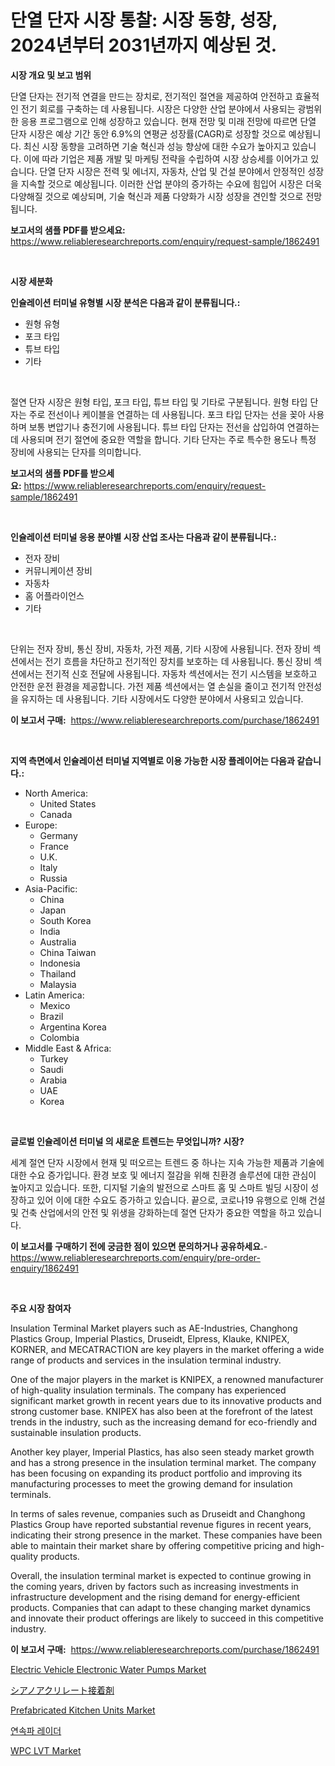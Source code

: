 <p><h1>단열 단자 시장 통찰: 시장 동향, 성장, 2024년부터 2031년까지 예상된 것.</h1></p><p><strong>시장 개요 및 보고 범위</strong></p>
<p><p>단열 단자는 전기적 연결을 만드는 장치로, 전기적인 절연을 제공하여 안전하고 효율적인 전기 회로를 구축하는 데 사용됩니다. 시장은 다양한 산업 분야에서 사용되는 광범위한 응용 프로그램으로 인해 성장하고 있습니다. 현재 전망 및 미래 전망에 따르면 단열 단자 시장은 예상 기간 동안 6.9%의 연평균 성장률(CAGR)로 성장할 것으로 예상됩니다. 최신 시장 동향을 고려하면 기술 혁신과 성능 향상에 대한 수요가 높아지고 있습니다. 이에 따라 기업은 제품 개발 및 마케팅 전략을 수립하여 시장 상승세를 이어가고 있습니다. 단열 단자 시장은 전력 및 에너지, 자동차, 산업 및 건설 분야에서 안정적인 성장을 지속할 것으로 예상됩니다. 이러한 산업 분야의 증가하는 수요에 힘입어 시장은 더욱 다양해질 것으로 예상되며, 기술 혁신과 제품 다양화가 시장 성장을 견인할 것으로 전망됩니다.</p></p>
<p><strong>보고서의 샘플 PDF를 받으세요:</strong> <a href="https://www.reliableresearchreports.com/enquiry/request-sample/1862491">https://www.reliableresearchreports.com/enquiry/request-sample/1862491</a></p>
<p>&nbsp;</p>
<p><strong>시장 세분화</strong></p>
<p><strong>인슐레이션 터미널 유형별 시장 분석은 다음과 같이 분류됩니다.:</strong></p>
<p><ul><li>원형 유형</li><li>포크 타입</li><li>튜브 타입</li><li>기타</li></ul></p>
<p>&nbsp;</p>
<p><p>절연 단자 시장은 원형 타입, 포크 타입, 튜브 타입 및 기타로 구분됩니다. 원형 타입 단자는 주로 전선이나 케이블을 연결하는 데 사용됩니다. 포크 타입 단자는 선을 꽂아 사용하며 보통 변압기나 충전기에 사용됩니다. 튜브 타입 단자는 전선을 삽입하여 연결하는데 사용되며 전기 절연에 중요한 역할을 합니다. 기타 단자는 주로 특수한 용도나 특정 장비에 사용되는 단자를 의미합니다.</p></p>
<p><strong>보고서의 샘플 PDF를 받으세요:</strong>&nbsp;<a href="https://www.reliableresearchreports.com/enquiry/request-sample/1862491">https://www.reliableresearchreports.com/enquiry/request-sample/1862491</a></p>
<p>&nbsp;</p>
<p><strong> 인슐레이션 터미널 응용 분야별 시장 산업 조사는 다음과 같이 분류됩니다.:</strong></p>
<p><ul><li>전자 장비</li><li>커뮤니케이션 장비</li><li>자동차</li><li>홈 어플라이언스</li><li>기타</li></ul></p>
<p>&nbsp;</p>
<p><p>단위는 전자 장비, 통신 장비, 자동차, 가전 제품, 기타 시장에 사용됩니다. 전자 장비 섹션에서는 전기 흐름을 차단하고 전기적인 장치를 보호하는 데 사용됩니다. 통신 장비 섹션에서는 전기적 신호 전달에 사용됩니다. 자동차 섹션에서는 전기 시스템을 보호하고 안전한 운전 환경을 제공합니다. 가전 제품 섹션에서는 열 손실을 줄이고 전기적 안전성을 유지하는 데 사용됩니다. 기타 시장에서도 다양한 분야에서 사용되고 있습니다.</p></p>
<p><strong>이 보고서 구매:</strong>&nbsp; <a href="https://www.reliableresearchreports.com/purchase/1862491">https://www.reliableresearchreports.com/purchase/1862491</a></p>
<p>&nbsp;</p>
<p><strong>지역 측면에서 인슐레이션 터미널 지역별로 이용 가능한 시장 플레이어는 다음과 같습니다.:</strong></p>
<p><ul>
    <li>
        North America:
        <ul>
            <li>United States</li>
            <li>Canada</li>
        </ul>
    </li>
    <li>
        Europe:
        <ul>
            <li>Germany</li>
            <li>France</li>
            <li>U.K.</li>
            <li>Italy</li>
            <li>Russia</li>
        </ul>
    </li>
    <li>
        Asia-Pacific:
        <ul>
            <li>China</li>
            <li>Japan</li>
            <li>South Korea</li>
            <li>India</li>
            <li>Australia</li>
            <li>China Taiwan</li>
            <li>Indonesia</li>
            <li>Thailand</li>
            <li>Malaysia</li>
        </ul>
    </li>
    <li>
        Latin America:
        <ul>
            <li>Mexico</li>
            <li>Brazil</li>
            <li>Argentina Korea</li>
            <li>Colombia</li>
        </ul>
    </li>
    <li>
        Middle East & Africa:
        <ul>
            <li>Turkey</li>
            <li>Saudi</li>
            <li>Arabia</li>
            <li>UAE</li>
            <li>Korea</li>
        </ul>
    </li>
    </ul></p>
<p>&nbsp;</p>
<p><strong>글로벌 인슐레이션 터미널 의 새로운 트렌드는 무엇입니까? 시장?</strong></p>
<p><p>세계 절연 단자 시장에서 현재 및 떠오르는 트렌드 중 하나는 지속 가능한 제품과 기술에 대한 수요 증가입니다. 환경 보호 및 에너지 절감을 위해 친환경 솔루션에 대한 관심이 높아지고 있습니다. 또한, 디지털 기술의 발전으로 스마트 홈 및 스마트 빌딩 시장이 성장하고 있어 이에 대한 수요도 증가하고 있습니다. 끝으로, 코로나19 유행으로 인해 건설 및 건축 산업에서의 안전 및 위생을 강화하는데 절연 단자가 중요한 역할을 하고 있습니다.</p></p>
<p><strong>이 보고서를 구매하기 전에 궁금한 점이 있으면 문의하거나 공유하세요.</strong>- <a href="https://www.reliableresearchreports.com/enquiry/pre-order-enquiry/1862491">https://www.reliableresearchreports.com/enquiry/pre-order-enquiry/1862491</a></p>
<p>&nbsp;</p>
<p><strong>주요 시장 참여자</strong></p>
<p><p>Insulation Terminal Market players such as AE-Industries, Changhong Plastics Group, Imperial Plastics, Druseidt, Elpress, Klauke, KNIPEX, KORNER, and MECATRACTION are key players in the market offering a wide range of products and services in the insulation terminal industry.</p><p>One of the major players in the market is KNIPEX, a renowned manufacturer of high-quality insulation terminals. The company has experienced significant market growth in recent years due to its innovative products and strong customer base. KNIPEX has also been at the forefront of the latest trends in the industry, such as the increasing demand for eco-friendly and sustainable insulation products.</p><p>Another key player, Imperial Plastics, has also seen steady market growth and has a strong presence in the insulation terminal market. The company has been focusing on expanding its product portfolio and improving its manufacturing processes to meet the growing demand for insulation terminals.</p><p>In terms of sales revenue, companies such as Druseidt and Changhong Plastics Group have reported substantial revenue figures in recent years, indicating their strong presence in the market. These companies have been able to maintain their market share by offering competitive pricing and high-quality products.</p><p>Overall, the insulation terminal market is expected to continue growing in the coming years, driven by factors such as increasing investments in infrastructure development and the rising demand for energy-efficient products. Companies that can adapt to these changing market dynamics and innovate their product offerings are likely to succeed in this competitive industry.</p></p>
<p><strong>이 보고서 구매:</strong>&nbsp;&nbsp;<a href="https://www.reliableresearchreports.com/purchase/1862491">https://www.reliableresearchreports.com/purchase/1862491</a></p>
<p><p><a href="https://view.publitas.com/reportprime-1/electric-vehicle-electronic-water-pumps-market-offers-provide-insightful-data-for-the-time-period-from-2024-to-2031-and-also-provide-analysis-based-on-application-type-and-region/">Electric Vehicle Electronic Water Pumps Market</a></p><p><a href="https://github.com/joaejkdzgyljvo6/Market-Research-Report-List-1/blob/main/8053237192082.md">シアノアクリレート接着剤</a></p><p><a href="https://issuu.com/reportprime-2/docs/prefabricated-kitchen-units-market-size-2030.pptx">Prefabricated Kitchen Units Market</a></p><p><a href="https://github.com/vsap75a286l/Market-Research-Report-List-1/blob/main/7147852191897.md">연속파 레이더</a></p><p><a href="https://github.com/lylyparadise/Market-Research-Report-List-2/blob/main/wpc-lvt-market.md">WPC LVT Market</a></p></p>
